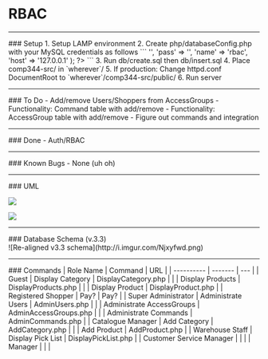 # RBAC


<hr>
### Setup
1. Setup LAMP environment
2. Create php/databaseConfig.php with your MySQL credentials as follows
```
<?php
return array(
  'user' => '',
  'pass' => '',
  'name' => 'rbac',
  'host' => '127.0.0.1'
);
?>
```
3. Run db/create.sql then db/insert.sql
4. Place comp344-src/ in `wherever`/
5. If production: Change httpd.conf DocumentRoot to `wherever`/comp344-src/public/
6. Run server



<hr>
### To Do
- Add/remove Users/Shoppers from AccessGroups
- Functionality: Command table with add/remove
- Functionality: AccessGroup table with add/remove
- Figure out commands and integration


<hr>
### Done
- Auth/RBAC


<hr>
### Known Bugs
- None (uh oh)


<hr>
### UML

![](docs/rbac_usecase.png)

![](docs/rbac_activity.png)


<hr>
### Database Schema (v.3.3)
<br>
![Re-aligned v3.3 schema](http://i.imgur.com/Njxyfwd.png)


<hr>
### Commands
| Role Name  | Command | URL |
| ---------- | ------- | --- |
| Guest | Display Category | DisplayCategory.php |
|       | Display Products | DisplayProducts.php |
|       | Display Product | DisplayProduct.php |
| Registered Shopper  | Pay? | Pay? |
| Super Administrator | Administrate Users        | AdminUsers.php        |
|                     | Administrate AccessGroups | AdminAccessGroups.php |
|                     | Administrate Commands     | AdminCommands.php     |
| Catalogue Manager | Add Category | AddCategory.php |
|                   | Add Product  | AddProduct.php  |
| Warehouse Staff | Display Pick List | DisplayPickList.php |
| Customer Service Manager | |  |
| Manager | |  |
